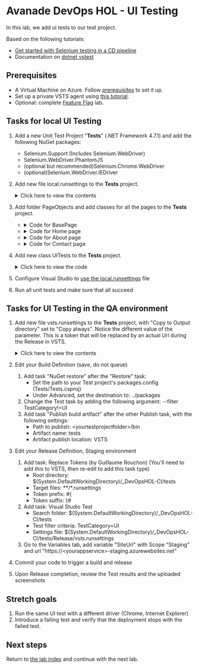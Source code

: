 # Avanade DevOps HOL - UI Testing

In this lab, we add ui tests to our test project.

Based on the following tutorials:

- [Get started with Selenium testing in a CD pipeline](https://docs.microsoft.com/en-us/vsts/build-release/test/continuous-test-selenium)
- Documentation on [dotnet vstest](https://docs.microsoft.com/en-us/dotnet/core/tools/dotnet-vstest)

## Prerequisites

- A Virtual Machine on Azure. Follow [prerequisites](../getting-started/README.md) to set it up.
- Set up a private VSTS agent using [this tutorial](../private-agent/README.md).
- Optional: complete [Feature Flag](../feature-flag/README.md) lab.

## Tasks for local UI Testing

1. Add a new Unit Test Project "**Tests**" (.NET Framework 4.7.1) and add the following NuGet packages:
   - Selenium.Support (Includes Selenium.WebDriver)
   - Selenium.WebDriver.PhantomJS
   - (optional but recommended)Selenium.Chrome.WebDriver
   - (optional)Selenium.WebDriver.IEDriver

1. Add new file local.runsettings to the **Tests** project.
    <details><summary>Click here to view the contents</summary>

    ```xml
    <?xml version="1.0" encoding="utf-8" ?>
    <RunSettings>
        <TestRunParameters>
            <Parameter name="siteUrl" value="http://localhost:<porttoyourlocalwebsite>" />
        </TestRunParameters>
    </RunSettings>
    ```
    </details>

1. Add folder PageObjects and add classes for all the pages to the **Tests** project.
   - <details><summary>Code for BasePage</summary>

        ```csharp
        using OpenQA.Selenium;
        
        abstract class BasePage
        {
            protected readonly IWebDriver Driver;
            protected readonly string BaseUrl;

            protected BasePage(IWebDriver driver, string baseUrl)
            {
                Driver = driver;
                BaseUrl = baseUrl;
            }

            public HomePage GoToHomePage()
            {
                var home = Driver.FindElement(By.LinkText("Home"));
                home.Click();
                return new HomePage(Driver, BaseUrl);
            }

            public AboutPage GoToAboutPage()
            {
                var about = Driver.FindElement(By.LinkText("About"));
                about.Click();
                return new AboutPage(Driver, BaseUrl);
            }

            public ContactPage GoToContactPage()
            {
                var contact = Driver.FindElement(By.LinkText("Contact"));
                contact.Click();
                return new ContactPage(Driver, BaseUrl);
            }
        }
        ```
   </details>

   - <details><summary>Code for Home page</summary>

        ```csharp
        using OpenQA.Selenium;
        
        class HomePage : BasePage
        {
            public HomePage(IWebDriver driver, string baseUrl) : base(driver, baseUrl)
            {
            }

            public string Title { get; set; }

            public void GoToPage()
            {
                Driver.Navigate().GoToUrl($"{BaseUrl}");
            }
        }
        ```
   </details>

   - <details><summary>Code for About page</summary>

        ```csharp
        using OpenQA.Selenium;
        
        class AboutPage : BasePage
        {
            public AboutPage(IWebDriver driver, string baseUrl) : base(driver, baseUrl)
            {
            }

            [FindsBy(How = How.ClassName, Using = "fusion-main-menu-icon")]
            private IWebElement searchIcon;

            public void GoToPage()
            {
                Driver.Navigate().GoToUrl($"{BaseUrl}/Home/About");
            }
        }
        ```
   </details>

   - <details><summary>Code for Contact page</summary>

        ```csharp
        using OpenQA.Selenium;
        
        class ContactPage : BasePage
        {
            public ContactPage(IWebDriver driver, string baseUrl) : base(driver, baseUrl)
            {
            }

            [FindsBy(How = How.ClassName, Using = "fusion-main-menu-icon")]
            private IWebElement searchIcon;

            public void GoToPage()
            {
                Driver.Navigate().GoToUrl($"{BaseUrl}/Home/Contact");
            }
        }
        ```
   </details>


1. Add new class UITests to the **Tests** project.
    <details><summary>Click here to view the code</summary>

    ```csharp
    using Microsoft.VisualStudio.TestTools.UnitTesting;
    using OpenQA.Selenium;
    using OpenQA.Selenium.PhantomJS;
    using OpenQA.Selenium.Remote;
    using System;
    using System.Drawing;
    using System.IO;

    [TestClass]
    public class UITests
    {
        public TestContext TestContext { get; set; }

        private RemoteWebDriver _driver;
        private string _siteUrl;

        [TestInitialize()]
        public void MyTestInitialize()
        {
            if (TestContext.Properties.Contains("siteUrl"))
            {
                _siteUrl = TestContext.Properties["siteUrl"].ToString();
            }

            // PhantomJS
            _driver = new PhantomJSDriver(Directory.GetCurrentDirectory());

            // Chrome
            //var options =new ChromeOptions();
            //options.AddArguments("headless");
            //_driver = new ChromeDriver(Directory.GetCurrentDirectory(),options);

            // Internet Explorer
            //_driver = new InternetExplorerDriver(Directory.GetCurrentDirectory());

            // Shared driver settings
            _driver.Manage().Window.Size = new Size(1920, 1080);
            _driver.Manage().Timeouts().PageLoad = TimeSpan.FromSeconds(10);
            
            // UITest working locally but not in VSTS with the PhantomJSDriver
            // Test results in VSTS always showed a timeout exception with VS2017 hosted agent
            // and with local agent in dev machine. Test method UITests.Test threw exception: OpenQA.Selenium.WebDriverTimeoutException: 
            // To fix this I have increased the timeouts on pageload as well as implicit wait time as shown below
            // Shared driver settings
            // _driver.Manage().Window.Size = new Size(1920, 1080);
            // _driver.Manage().Timeouts().PageLoad = TimeSpan.FromSeconds(20);
            // _driver.Manage().Timeouts().ImplicitWait = TimeSpan.FromSeconds(20);

        }

        [TestMethod]
        [TestCategory("UI")]
        [Priority(1)]
        [Owner("PhantomJS")]

        public void Test()
        {
            try
            {
                var page = new HomePage(_driver, _siteUrl);
                page.GoToPage();
                SaveAsImage(_driver.GetScreenshot(), "Home.png");
                page.GoToContactPage();
                SaveAsImage(_driver.GetScreenshot(), "Contact.png");
                page.GoToAboutPage();
                SaveAsImage(_driver.GetScreenshot(), "About.png");
               var containerDiv = _driver.FindElement(By.ClassName("body-content"));
               var header = containerDiv.FindElement(By.TagName("h3"));
               Assert.AreEqual("Your application description page.", header.Text);
            }
            catch (NoSuchElementException)
            {
                SaveAsImage(_driver.GetScreenshot(), "Error.png");
                throw;
            }
        }

        [TestCleanup()]
        public void MyTestCleanup()
        {
            _driver.Quit();
        }

        private void SaveAsImage(OpenQA.Selenium.Screenshot screenshot, string name)
        {
            var timestamp = DateTime.UtcNow.ToString("yyyyMMdd-HHmmss.fff");
            var fileName = $"{timestamp} {name}";
            if (File.Exists(fileName)) File.Delete(fileName);

            using (var stream = new FileStream(fileName, FileMode.CreateNew))
            using (var w = new BinaryWriter(stream))
            {
                w.Write(screenshot.AsByteArray);
            }
            TestContext.AddResultFile(Path.Combine(Directory.GetCurrentDirectory(), fileName));
        }
    }
    ```
    </details>

1. Configure Visual Studio to [use the local.runsettings](https://docs.microsoft.com/en-us/visualstudio/test/configure-unit-tests-by-using-a-dot-runsettings-file) file

1. Run all unit tests and make sure that all succeed

## Tasks for UI Testing in the QA environment

1. Add new file vsts.runsettings to the **Tests** project, with "Copy to Output directory" set to "Copy always". Notice the different value of the parameter. This is a token that will be replaced by an actual Url during the Release in VSTS.
    <details><summary>Click here to view the contents</summary>

    ```xml
    <?xml version="1.0" encoding="utf-8" ?>
    <RunSettings>
        <TestRunParameters>
            <Parameter name="siteUrl" value="#{SiteUrl}#" />
        </TestRunParameters>
    </RunSettings>
    ```
    </details>

1. Edit your Build Definition (save, do not queue)
    1. Add task "NuGet restore" after the "Restore" task:
        - Set the path to your Test project's packages.config (Tests/Tests.csproj)
        - Under Advanced, set the destination to: ../packages
    1. Change the Test task by adding the following argument: --filter TestCategory!=UI
    1. Add task "Publish build artifact" after the other Publish task, with the following settings:
        - Path to publish: \<yourtestprojectfolder\>/bin
        - Artifact name: tests
        - Artifact publish location: VSTS

1. Edit your Release Definition, Staging environment
    1. Add task: Replace Tokens (by Guillaume Rouchon) (You'll need to add this to VSTS, then re-edit to add this task type)
        - Root directory: $(System.DefaultWorkingDirectory)/_DevOpsHOL-CI/tests
        - Target files: **/*.runsettings
        - Token prefix: #{
        - Token suffix: }#
    1. Add task: Visual Studio Test
        - Search folder: $(System.DefaultWorkingDirectory)/_DevOpsHOL-CI/tests
        - Test filter criteria: TestCategory=UI
        - Settings file: $(System.DefaultWorkingDirectory)/_DevOpsHOL-CI/tests/Release/vsts.runsettings
    1. Go to the Variables tab, add variable "SiteUrl" with Scope "Staging" and url "https://\<yourappservice\>-staging.azurewebsites.net"

1. Commit your code to trigger a build and release

1. Upon Release completion, review the Test results and the uploaded screenshots

## Stretch goals

1. Run the same UI test with a different driver (Chrome, Internet Explorer)
2. Introduce a failing test and verify that the deployment stops with the failed test.

## Next steps

Return to [the lab index](../README.md) and continue with the next lab.